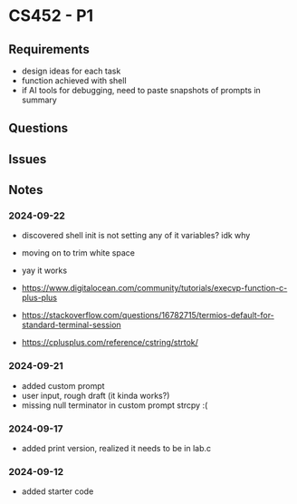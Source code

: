 # CS452 - P1

## Requirements
* design ideas for each task
* function achieved with shell
* if AI tools for debugging, need to paste snapshots of prompts in summary

## Questions

## Issues

## Notes

### 2024-09-22
* discovered shell init is not setting any of it variables? idk why
* moving on to trim white space

* yay it works
* https://www.digitalocean.com/community/tutorials/execvp-function-c-plus-plus
* https://stackoverflow.com/questions/16782715/termios-default-for-standard-terminal-session
* https://cplusplus.com/reference/cstring/strtok/


### 2024-09-21
* added custom prompt
* user input, rough draft (it kinda works?)
* missing null terminator in custom prompt strcpy :(

### 2024-09-17
* added print version, realized it needs to be in lab.c

### 2024-09-12
* added starter code
